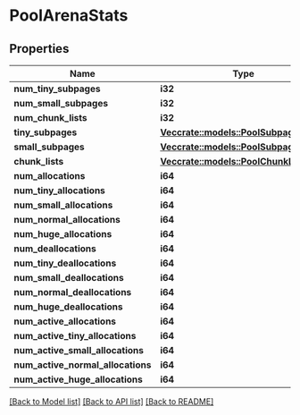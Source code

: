 # PoolArenaStats

## Properties

Name | Type | Description | Notes
------------ | ------------- | ------------- | -------------
**num_tiny_subpages** | **i32** |  | [optional] 
**num_small_subpages** | **i32** |  | [optional] 
**num_chunk_lists** | **i32** |  | [optional] 
**tiny_subpages** | [**Vec<crate::models::PoolSubpageStats>**](PoolSubpageStats.md) |  | [optional] 
**small_subpages** | [**Vec<crate::models::PoolSubpageStats>**](PoolSubpageStats.md) |  | [optional] 
**chunk_lists** | [**Vec<crate::models::PoolChunkListStats>**](PoolChunkListStats.md) |  | [optional] 
**num_allocations** | **i64** |  | [optional] 
**num_tiny_allocations** | **i64** |  | [optional] 
**num_small_allocations** | **i64** |  | [optional] 
**num_normal_allocations** | **i64** |  | [optional] 
**num_huge_allocations** | **i64** |  | [optional] 
**num_deallocations** | **i64** |  | [optional] 
**num_tiny_deallocations** | **i64** |  | [optional] 
**num_small_deallocations** | **i64** |  | [optional] 
**num_normal_deallocations** | **i64** |  | [optional] 
**num_huge_deallocations** | **i64** |  | [optional] 
**num_active_allocations** | **i64** |  | [optional] 
**num_active_tiny_allocations** | **i64** |  | [optional] 
**num_active_small_allocations** | **i64** |  | [optional] 
**num_active_normal_allocations** | **i64** |  | [optional] 
**num_active_huge_allocations** | **i64** |  | [optional] 

[[Back to Model list]](../README.md#documentation-for-models) [[Back to API list]](../README.md#documentation-for-api-endpoints) [[Back to README]](../README.md)


